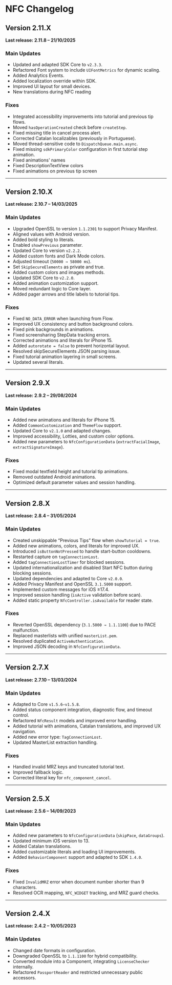 # NFC Changelog

## Version 2.11.X  
**Last release: 2.11.8 – 21/10/2025**

### Main Updates
- Updated and adapted SDK Core to `v2.3.3`.
- Refactored Font system to include `UIFontMetrics` for dynamic scaling.
- Added Analytics Events.
- Added localization override within SDK.
- Improved UI layout for small devices.
- New translations during NFC reading

### Fixes
- Integrated accessibility improvements into tutorial and previous tip flows.
- Moved `hasOperationCreated` check before `createStep`.
- Fixed missing title in cancel process alert.
- Corrected Catalan localizables (previously in Portuguese).
- Moved thread-sensitive code to `DispatchQueue.main.async`.
- Fixed missing `sdkPrimaryColor` configuration in first tutorial step animation.
- Fixed animations' names
- Fixed DescriptionTextView colors
- Fixed animations on previous tip screen

---

## Version 2.10.X  
**Last release: 2.10.7 – 14/03/2025**

### Main Updates
- Upgraded OpenSSL to version `1.1.2301` to support Privacy Manifest.
- Aligned values with Android version.
- Added bold styling to literals.
- Enabled `showPrevious` parameter.
- Updated Core to version `v2.2.2`.
- Added custom fonts and Dark Mode colors.
- Adjusted timeout (`50000 → 58000 ms`).
- Set `SkipSecureElements` as private and true.
- Added custom colors and images methods.
- Updated SDK Core to `v2.2.0`.
- Added animation customization support.
- Moved redundant logic to Core layer.
- Added pager arrows and title labels to tutorial tips.

### Fixes
- Fixed `NO_DATA_ERROR` when launching from Flow.
- Improved UX consistency and button background colors.
- Fixed pink backgrounds in animations.
- Fixed screensharing StepData tracking errors.
- Corrected animations and literals for iPhone 15.
- Added `autorotate = false` to prevent horizontal layout.
- Resolved skipSecureElements JSON parsing issue.
- Fixed tutorial animation layering in small screens.
- Updated several literals.

---

## Version 2.9.X  
**Last release: 2.9.2 – 29/08/2024**

### Main Updates
- Added new animations and literals for iPhone 15.
- Added `CommonCustomization` and `ThemeFlow` support.
- Updated Core to `v2.1.0` and adapted changes.
- Improved accessibility, Lotties, and custom color options.
- Added new parameters to `NfcConfigurationData` (`extractFacialImage`, `extractSignatureImage`).

### Fixes
- Fixed modal textfield height and tutorial tip animations.
- Removed outdated Android animations.
- Optimized default parameter values and session handling.

---

## Version 2.8.X  
**Last release: 2.8.4 – 31/05/2024**

### Main Updates
- Created unskippable “Previous Tips” flow when `showTutorial = true`.
- Added new animations, colors, and literals for improved UX.
- Introduced `isButtonNotPressed` to handle start-button cooldowns.
- Restarted capture on `tagConnectionLost`.
- Added `tagConnectionLostTimer` for blocked sessions.
- Updated internationalization and disabled Start NFC button during blocking sessions.
- Updated dependencies and adapted to Core `v2.0.0`.
- Added Privacy Manifest and OpenSSL `3.1.5000` support.
- Implemented custom messages for iOS ≥17.4.
- Improved session handling (`isActive` validation before scan).
- Added static property `NfcController.isAvailable` for reader state.

### Fixes
- Reverted OpenSSL dependency (`3.1.5000 → 1.1.1100`) due to PACE malfunction.
- Replaced masterlists with unified `masterList.pem`.
- Resolved duplicated `ActiveAuthentication`.
- Improved JSON decoding in `NfcConfigurationData`.

---

## Version 2.7.X  
**Last release: 2.7.10 – 13/03/2024**

### Main Updates
- Adapted to Core `v1.5.6–v1.5.8`.
- Added status component integration, diagnostic flow, and timeout control.
- Refactored `NfcResult` models and improved error handling.
- Added tutorial with animations, Catalan translations, and improved UX navigation.
- Added new error type: `TagConnectionLost`.
- Updated MasterList extraction handling.

### Fixes
- Handled invalid MRZ keys and truncated tutorial text.
- Improved fallback logic.
- Corrected literal key for `nfc_component_cancel`.

---

## Version 2.5.X  
**Last release: 2.5.6 – 14/09/2023**

### Main Updates
- Added new parameters to `NfcConfigurationData` (`skipPace`, `dataGroups`).
- Updated minimum iOS version to 13.
- Added Catalan translations.
- Added customizable literals and loading UI improvements.
- Added `BehaviorComponent` support and adapted to SDK `1.4.0`.

### Fixes
- Fixed `InvalidMRZ` error when document number shorter than 9 characters.
- Resolved OCR mapping, `NFC_WIDGET` tracking, and MRZ guard checks.

---

## Version 2.4.X  
**Last release: 2.4.2 – 10/05/2023**

### Main Updates
- Changed date formats in configuration.
- Downgraded OpenSSL to `1.1.1100` for hybrid compatibility.
- Converted module into a Component, integrating `LicenseChecker` internally.
- Refactored `PassportReader` and restricted unnecessary public accessors.
